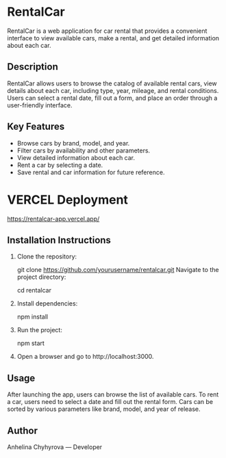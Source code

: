 # RentalCar

RentalCar is a web application for car rental that provides a convenient interface to view available cars, make a rental, and get detailed information about each car.

## Description

RentalCar allows users to browse the catalog of available rental cars, view details about each car, including type, year, mileage, and rental conditions. Users can select a rental date, fill out a form, and place an order through a user-friendly interface.

## Key Features

- Browse cars by brand, model, and year.
- Filter cars by availability and other parameters.
- View detailed information about each car.
- Rent a car by selecting a date.
- Save rental and car information for future reference.

# VERCEL Deployment

https://rentalcar-app.vercel.app/

## Installation Instructions

1. Clone the repository:

   git clone https://github.com/yourusername/rentalcar.git
   Navigate to the project directory:

   cd rentalcar

2. Install dependencies:

   npm install

3. Run the project:

   npm start

4. Open a browser and go to http://localhost:3000.

## Usage

After launching the app, users can browse the list of available cars.
To rent a car, users need to select a date and fill out the rental form.
Cars can be sorted by various parameters like brand, model, and year of release.

## Author

Anhelina Chyhyrova — Developer
